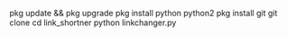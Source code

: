 pkg update && pkg upgrade
pkg install python python2
pkg install git
git clone
cd link_shortner
python linkchanger.py
